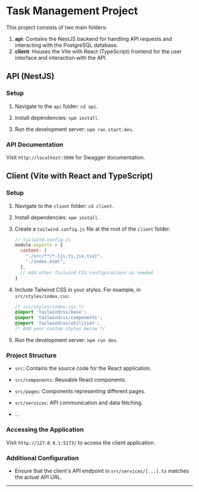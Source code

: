 # Task Management Project

This project consists of two main folders:

1. **api**: Contains the NestJS backend for handling API requests and interacting with the PostgreSQL database.
2. **client**: Houses the Vite with React (TypeScript) frontend for the user interface and interaction with the API.

## API (NestJS)

### Setup

1. Navigate to the `api` folder: `cd api`.
2. Install dependencies: `npm install`.

3. Run the development server: `npm run start:dev`.



### API Documentation

Visit `http://localhost:3000` for Swagger documentation.

## Client (Vite with React and TypeScript)

### Setup

1. Navigate to the `client` folder: `cd client`.
2. Install dependencies: `npm install`.
3. Create a `tailwind.config.js` file at the root of the `client` folder:

    ```js
    // tailwind.config.js
    module.exports = {
      content: [
        "./src/**/*.{js,ts,jsx,tsx}",
        "./index.html",
      ],
      // Add other Tailwind CSS configurations as needed
    }
    ```

4. Include Tailwind CSS in your styles. For example, in `src/styles/index.css`:

    ```css
    /* src/styles/index.css */
    @import 'tailwindcss/base';
    @import 'tailwindcss/components';
    @import 'tailwindcss/utilities';
    /* Add your custom styles below */
    ```

5. Run the development server: `npm run dev`.

### Project Structure

- `src`: Contains the source code for the React application.
- `src/components`: Reusable React components.
- `src/pages`: Components representing different pages.
- `src/services`: API communication and data fetching.

- ...

### Accessing the Application

Visit `http://127.0.0.1:5173/` to access the client application.

### Additional Configuration

- Ensure that the client's API endpoint in `src/services/[...].ts` matches the actual API URL.

---

